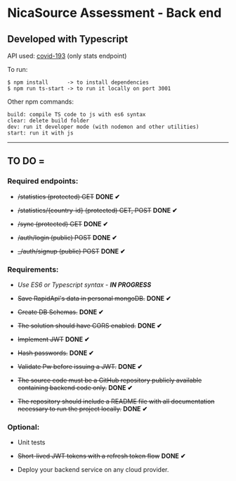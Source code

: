 # NicaSource Assessment - Back end

## Developed with Typescript

API used: [covid-193](https://rapidapi.com/api-sports/api/covid-193.) (only stats endpoint)

To run:

```
$ npm install      -> to install dependencies
$ npm run ts-start -> to run it locally on port 3001 
```
Other npm commands:
```
build: compile TS code to js with es6 syntax
clear: delete build folder
dev: run it developer mode (with nodemon and other utilities)
start: run it with js
```

---
## TO DO =

### Required endpoints:

 * ~~/statistics (protected) GET~~ **DONE ✔**

 * ~~/statistics/{country-id} (protected) GET, POST~~ **DONE ✔**

 * ~~/sync (protected) GET~~ **DONE ✔**

 * ~~/auth/login (public) POST~~ **DONE ✔**

 * ~~_/auth/signup (public) POST~~ **DONE ✔**

 

### Requirements:

 * _Use ES6 or Typescript syntax - **IN PROGRESS**_

 * ~~Save RapidApi's data in personal mongoDB.~~ **DONE ✔**

 * ~~Create DB Schemas.~~ **DONE ✔**

 * ~~The solution should have CORS enabled.~~ **DONE ✔**

 * ~~Implement JWT~~ **DONE ✔**

 * ~~Hash passwords.~~ **DONE ✔**
 
 * ~~Validate Pw before issuing a JWT.~~ **DONE ✔**

 * ~~The source code must be a GitHub repository publicly available containing backend code only.~~ **DONE ✔**

 * ~~The repository should include a README file with all documentation necessary to run the project locally.~~ **DONE ✔**

 

### Optional:

 * Unit tests

 * ~~Short-lived JWT tokens with a refresh token flow~~ **DONE ✔**

 * Deploy your backend service on any cloud provider.







